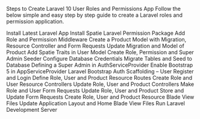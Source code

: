 Steps to Create Laravel 10 User Roles and Permissions App
Follow the below simple and easy step by step guide to create a Laravel roles and permission application.

Install Latest Laravel App
Install Spatie Laravel Permission Package
Add Role and Permission Middleware
Create a Product Model with Migration, Resource Controller and Form Requests
Update Migration and Model of Product
Add Spatie Traits in User Model
Create Role, Permission and Super Admin Seeder
Configure Database Credentials
Migrate Tables and Seed to Database
Defining a Super Admin in AuthServiceProvider
Enable Bootstrap 5 in AppServiceProvider
Laravel Bootstrap Auth Scaffolding – User Register and Login
Define Role, User and Product Resource Routes
Create Role and User Resource Controllers
Update Role, User and Product Controllers
Make Role and User Form Requests
Update Role, User and Product Store and Update Form Requests
Create Role, User and Product Resource Blade View Files
Update Application Layout and Home Blade View Files
Run Laravel Development Server
